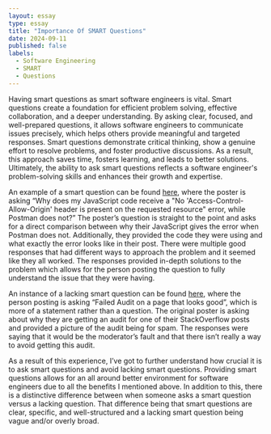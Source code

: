 ```yaml
---
layout: essay
type: essay
title: "Importance Of SMART Questions"
date: 2024-09-11
published: false
labels:
  - Software Engineering
  - SMART 
  - Questions
---
```

Having smart questions as smart software engineers is vital. Smart questions create a foundation for efficient problem solving, effective collaboration, and a deeper understanding. By asking clear, focused, and well-prepared questions, it allows software engineers to communicate issues precisely, which helps others provide meaningful and targeted responses. Smart questions demonstrate critical thinking, show a genuine effort to resolve problems, and foster productive discussions. As a result, this approach saves time, fosters learning, and leads to better solutions. Ultimately, the ability to ask smart questions reflects a software engineer's problem-solving skills and enhances their growth and expertise.

An example of a smart question can be found [here](https://stackoverflow.com/questions/20035101/why-does-my-javascript-code-receive-a-no-access-control-allow-origin-header-i), where the poster is asking “Why does my JavaScript code receive a "No 'Access-Control-Allow-Origin' header is present on the requested resource" error, while Postman does not?” The poster’s question is straight to the point and asks for a direct comparison between why their JavaScript gives the error when Postman does not. Additionally, they provided the code they were using and what exactly the error looks like in their post. There were multiple good responses that had different ways to approach the problem and it seemed like they all worked. The responses provided in-depth solutions to the problem which allows for the person posting the question to fully understand the issue that they were having.

An instance of a lacking smart question can be found [here](https://meta.stackoverflow.com/questions/420261/failed-audit-on-a-page-that-looks-good/420287#420287), where the person posting is asking “Failed Audit on a page that looks good”, which is more of a statement rather than a question. The original poster is asking about why they are getting an audit for one of their StackOverflow posts and provided a picture of the audit being for spam. The responses were saying that it would be the moderator’s fault and that there isn’t really a way to avoid getting this audit.

As a result of this experience, I’ve got to further understand how crucial it is to ask smart questions and avoid lacking smart questions. Providing smart questions allows for an all around better environment for software engineers due to all the benefits I mentioned above. In addition to this, there is a distinctive difference between when someone asks a smart question versus a lacking question. That difference being that smart questions are clear, specific, and well-structured and a lacking smart question being vague and/or overly broad.
